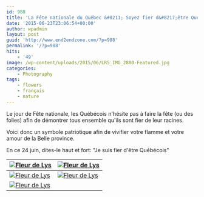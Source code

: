 ```yaml
---
id: 988
title: 'La Fête nationale du Québec &#8211; Soyez fier d&#8217;être Québécois!'
date: '2015-06-23T23:06:54+00:00'
author: wpadmin
layout: post
guid: 'http://www.end2endzone.com/?p=988'
permalink: '/?p=988'
hits:
    - '49'
image: /wp-content/uploads/2015/06/LR5_IMG_2880-Featured.jpg
categories:
    - Photography
tags:
    - flowers
    - français
    - nature
---
```


Le jour de Fête nationale, les Québécois n'hésite pas à faire la fête (ou des folies) afin de démontrer tous ensemble qu'ils sont fier de leur racines.

Voici donc un symbole patriotique afin de vivifier votre flamme et votre amour de la Belle province.

En ce 24 juin, dites-le haut et fort: "Je suis fier d'être Québécois"

| [![Fleur de Lys](https://www.end2endzone.com/wp-content/uploads/2015/06/IMG_2827_e2ez-300x200.jpg)](https://www.flickr.com/photos/154618444@N05/37579347401/in/album-72157661287647108/ "Fleur de Lys") | [![Fleur de Lys](https://www.end2endzone.com/wp-content/uploads/2015/06/IMG_2834_e2ez-200x300.jpg)](https://www.flickr.com/photos/154618444@N05/37579341761/in/album-72157661287647108/ "Fleur de Lys") |
|---|---|
| [![Fleur de Lys](https://www.end2endzone.com/wp-content/uploads/2015/06/IMG_2843_e2ez-300x200.jpg)](https://www.flickr.com/photos/154618444@N05/37579343271/in/album-72157661287647108/ "Fleur de Lys") | [![Fleur de Lys](https://www.end2endzone.com/wp-content/uploads/2015/06/IMG_2865_e2ez-200x300.jpg)](https://www.flickr.com/photos/154618444@N05/37579340191/in/album-72157661287647108/ "Fleur de Lys") |
| [![Fleur de Lys](https://www.end2endzone.com/wp-content/uploads/2015/06/IMG_2880_e2ez-300x200.jpg)](https://www.flickr.com/photos/154618444@N05/37579338321/in/album-72157661287647108/ "Fleur de Lys") |  |